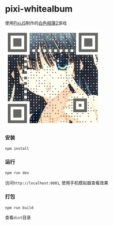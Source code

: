# pixi-whitealbum

使用[PixiJS](https://github.com/pixijs/pixi.js)制作的[白色相簿2](http://touma.whitealbum.cc/wa/)游戏

![](./qrcode.jpg)

### 安装
```bash
npm install
```

### 运行
```bash
npm run dev
```
访问`http://localhost:8081`, 使用手机模拟器查看效果

### 打包
```bash
npm run build
```
查看`dist`目录

